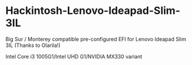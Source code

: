 # Hackintosh-Lenovo-Ideapad-Slim-3IL
Big Sur / Monterey compatible pre-configured EFI for Lenovo Ideapad Slim 3IL (Thanks to Olarila!)

Intel Core i3 1005G1/Intel UHD G1/NVIDIA MX330 variant
